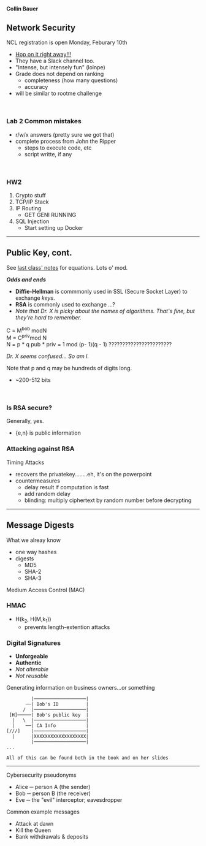 #### Collin Bauer

## Network Security

NCL registration is open Monday, Feburary 10th
- [Hop on it right away!!!](http://nationalcyberleague.org/spring-season-2020)
- They have a Slack channel too.
- "Intense, but intensely fun" (lolnpe)
- Grade does not depend on ranking
  - completeness (how many questions)
  - accuracy
- will be similar to rootme challenge

<br/>

### Lab 2 Common mistakes
- r/w/x answers (pretty sure we got that)
- complete process from John the Ripper
  - steps to execute code, etc
  - script writte, if any

<br/>

### HW2

1. Crypto stuff
2. TCP/IP Stack
3. IP Routing
   - GET GENI RUNNING
4. SQL Injection
   - Start setting up Docker

---

## Public Key, cont.

See [last class' notes](./02-04.md#Public-Key-Cryptography) for equations. Lots o' mod.

***Odds and ends***
- **Diffie-Hellman** is commmonly used in SSL (Secure Socket Layer) to exchange *keys*.
- **RSA** is commonly used to exchange ...?
- *Note that Dr. X is picky about the names of algorithms. That's fine, but they're hard to remember.*

C = M<sup>bob</sup> modN  
M = C<sup>priv</sup>mod N  
N = p * q
pub * priv = 1 mod (p- 1)(q - 1) ???????????????????????

*Dr. X seems confused... So am I.*

Note that p and q may be hundreds of digits long.
- ~200-512 bits

<br/>

### Is RSA secure?

Generally, yes.
- {e,n} is public information


### Attacking against RSA

Timing Attacks
  - recovers the privatekey........eh, it's on the powerpoint
  - countermeasures
    - delay result if computation is fast
    - add random delay
    - blinding: multiply ciphertext by random number before decrypting

---

## Message Digests

What we alreay know
- one way hashes
- digests
  - MD5
  - SHA-2
  - SHA-3

Medium Access Control (MAC)

### HMAC
- H(k<sub>2</sub>, H(M,k<sub>1</sub>))
  - prevents length-extention attacks

### Digital Signatures
- **Unforgeable**
- **Authentic**
- *Not alterable*
- *Not reusable*

Generating information on business owners...or something
```
         |───────────────────|
       ──| Bob's ID          |
      /  |───────────────────|
 [H]─────| Bob's public key  |
  |   \  |───────────────────|
  |    ──| CA Info           |
[///]    |───────────────────|
  |      |XXXXXXXXXXXXXXXXXXX|
         |───────────────────|
...

All of this can be found both in the book and on her slides
```

---

Cybersecurity pseudonyms
- Alice ─ person A (the sender)
- Bob ─ person B (the receiver)
- Eve ─ the "evil" interceptor; eavesdropper

Common example messages
- Attack at dawn
- Kill the Queen
- Bank withdrawals & deposits